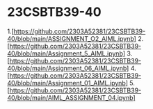 # 23CSBTB39-40
1.[https://github.com/2303A52381/23CSBTB39-40/blob/main/ASSIGNMENT_O2_AIML.ipynb]
2.[https://github.com/2303A52381/23CSBTB39-40/blob/main/Assignment_5_AIML.ipynb]
3.[https://github.com/2303A52381/23CSBTB39-40/blob/main/Assignment_06_AIML.ipynb]
4.[https://github.com/2303A52381/23CSBTB39-40/blob/main/Assignment_01_AIML.ipynb]
5.[https://github.com/2303A52381/23CSBTB39-40/blob/main/AIML_ASSIGNMENT_04.ipynb]




